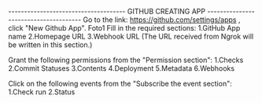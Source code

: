 ------------------------------------- GITHUB CREATING APP --------------------------------------
Go to the link: https://github.com/settings/apps , click "New Github App". Foto1
Fill in the required sections:
1.GitHub App name
2.Homepage URL 
3.Webhook URL (The URL received from Ngrok will be written in this section.)

Grant the following permissions from the "Permission section":
1.Checks
2.Commit Statuses
3.Contents
4.Deployment
5.Metadata
6.Webhooks

Click on the following events from the "Subscribe the event section":
1.Check run
2.Status

